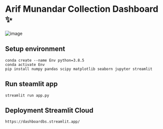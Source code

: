 # Arif Munandar Collection Dashboard ✨

![image](https://github.com/arif1403/dashboard-bike-share/assets/58334129/675be830-449a-4a92-9341-df4936ce3bea)


## Setup environment
```
conda create --name Env python=3.8.5
conda activate Env
pip install numpy pandas scipy matplotlib seaborn jupyter streamlit
```

## Run steamlit app
```
streamlit run app.py
```

## Deployment Streamlit Cloud
```
https://dashboardbs.streamlit.app/
```

